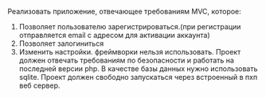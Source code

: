 Реализовать приложение, отвечающее требованиям MVC, которое:

1. Позволяет пользователю зарегистрироваться.(при регистрации отправляется email с адресом для активации аккаунта)
2. Позволяет залогиниться
3. Изменить настройки.
фреймворки нельзя использовать.
Проект должен отвечать требованиям по безопасности и работать на последней версии php. 
В качестве базы данных нужно использовать sqlite. 
Проект должен свободно запускаться через встроенный в пхп веб сервер.
